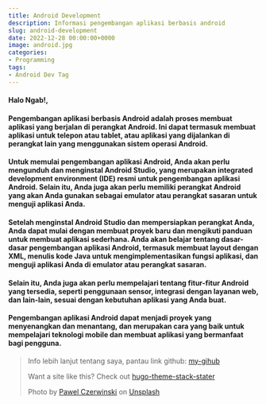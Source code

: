 ```yaml
---
title: Android Development
description: Informasi pengembangan aplikasi berbasis android
slug: android-development
date: 2022-12-28 00:00:00+0000
image: android.jpg
categories:
- Programming
tags:
- Android Dev Tag
---
```


#### Halo Ngab!,

#### Pengembangan aplikasi berbasis Android adalah proses membuat aplikasi yang berjalan di perangkat Android. Ini dapat termasuk membuat aplikasi untuk telepon atau tablet, atau aplikasi yang dijalankan di perangkat lain yang menggunakan sistem operasi Android.

#### Untuk memulai pengembangan aplikasi Android, Anda akan perlu mengunduh dan menginstal Android Studio, yang merupakan integrated development environment (IDE) resmi untuk pengembangan aplikasi Android. Selain itu, Anda juga akan perlu memiliki perangkat Android yang akan Anda gunakan sebagai emulator atau perangkat sasaran untuk menguji aplikasi Anda.

#### Setelah menginstal Android Studio dan mempersiapkan perangkat Anda, Anda dapat mulai dengan membuat proyek baru dan mengikuti panduan untuk membuat aplikasi sederhana. Anda akan belajar tentang dasar-dasar pengembangan aplikasi Android, termasuk membuat layout dengan XML, menulis kode Java untuk mengimplementasikan fungsi aplikasi, dan menguji aplikasi Anda di emulator atau perangkat sasaran.

#### Selain itu, Anda juga akan perlu mempelajari tentang fitur-fitur Android yang tersedia, seperti penggunaan sensor, integrasi dengan layanan web, dan lain-lain, sesuai dengan kebutuhan aplikasi yang Anda buat.

#### Pengembangan aplikasi Android dapat menjadi proyek yang menyenangkan dan menantang, dan merupakan cara yang baik untuk mempelajari teknologi mobile dan membuat aplikasi yang bermanfaat bagi pengguna.

> Info lebih lanjut tentang saya, pantau link github: [my-gihub](https://github.com/A-fauzi)
>
>Want a site like this? Check out [hugo-theme-stack-stater](https://github.com/CaiJimmy/hugo-theme-stack-starter)
>
> Photo by [Pawel Czerwinski](https://unsplash.com/@pawel_czerwinski) on [Unsplash](https://unsplash.com/)
